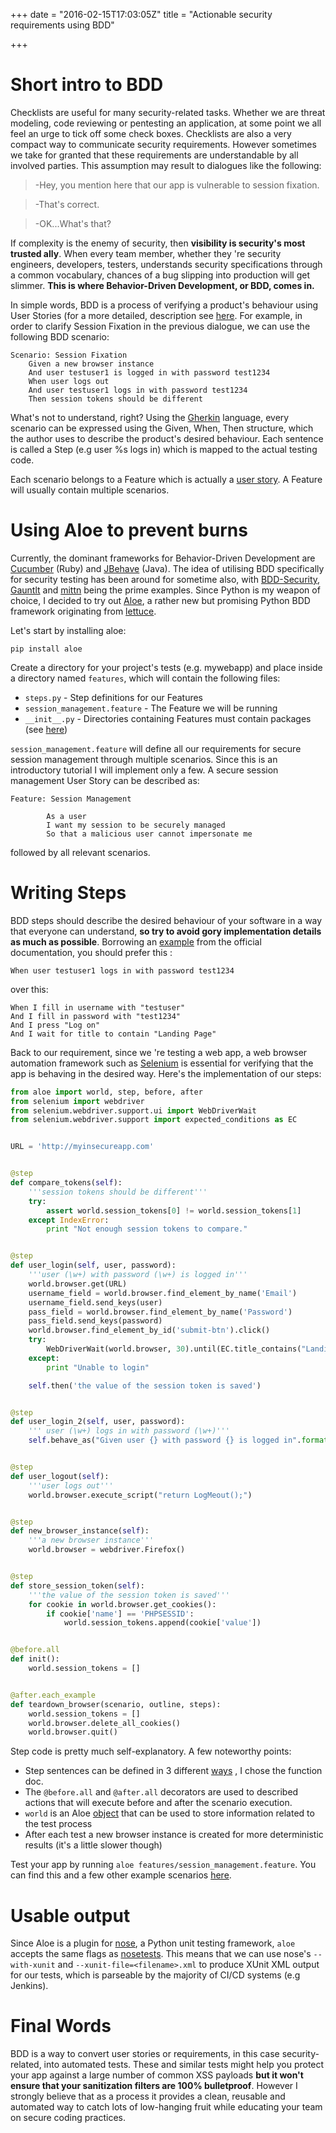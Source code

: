 +++
date = "2016-02-15T17:03:05Z"
title = "Actionable security requirements using BDD"


+++

# Short intro to BDD

Checklists are useful for many security-related tasks. Whether we are threat modeling, code reviewing or pentesting an application, at some point we all feel an urge to tick off some check boxes. Checklists are also a very compact way to communicate security requirements. However sometimes we take for granted that these requirements are understandable by all involved parties. This assumption may result to dialogues like the following:

> -Hey, you mention here that our app is vulnerable to session fixation.

> -That's correct.

> -OK...What's that?

If complexity is the enemy of security, then **visibility is security's most trusted ally**. When every team member, whether they 're security engineers, developers, testers, understands security specifications through a common vocabulary, chances of a bug slipping into production will get slimmer. **This is where Behavior-Driven Development, or BDD, comes in.**

In simple words, BDD is a process of verifying a product's behaviour using User Stories (for a more detailed, description see [here](http://guide.agilealliance.org/guide/bdd.html). For example, in order to clarify Session Fixation in the previous dialogue, we can use the following BDD scenario:
```
Scenario: Session Fixation
    Given a new browser instance
    And user testuser1 is logged in with password test1234
    When user logs out
    And user testuser1 logs in with password test1234
    Then session tokens should be different
```
What's not to understand, right? Using the [Gherkin](https://cucumber.io/docs/reference#gherkin) language, every scenario can be expressed using the Given, When, Then structure, which the author uses to describe the product's desired behaviour. Each sentence is called a Step (e.g user %s logs in) which is mapped to the actual testing code.

Each scenario belongs to a Feature which is actually a [user story](https://en.wikipedia.org/wiki/User_story). A Feature will usually contain multiple scenarios.

# Using Aloe to prevent burns
Currently, the dominant frameworks for Behavior-Driven Development are [Cucumber](https://cucumber.io/) (Ruby) and [JBehave](http://jbehave.org/) (Java). The idea of utilising BDD specifically for security testing has been around for sometime also, with [BDD-Security](http://www.continuumsecurity.net/bdd-intro.html), [Gauntlt](http://gauntlt.org/) and [mittn](https://github.com/F-Secure/mittn) being the prime examples. Since Python is my weapon of choice, I decided to try out [Aloe](http://aloe.readthedocs.org/en/latest/#), a rather new but promising Python BDD framework originating from [lettuce](http://lettuce.it/intro/overview.html).

Let's start by installing aloe:

```
pip install aloe
```



Create a directory for your project's tests (e.g. mywebapp) and place inside a directory named `features`, which will contain the following files:

  *   `steps.py` - Step definitions for our Features
  *   `session_management.feature` - The Feature we will be running
  *   `__init__.py` - Directories containing Features must contain packages (see [here](http://aloe.readthedocs.org/en/latest/features.html#feature-loading))

`session_management.feature` will define all our requirements for secure session management through multiple scenarios. Since this is an introductory tutorial I will implement only a few. A secure session management User Story can be described as:

```
Feature: Session Management

        As a user
        I want my session to be securely managed
        So that a malicious user cannot impersonate me
```

followed by all relevant scenarios.

# Writing Steps
BDD steps should describe the desired behaviour of your software in a way that everyone can understand, **so try to avoid gory implementation details as much as possible**. Borrowing an [example](http://aloe.readthedocs.org/en/latest/steps.html#writing-good-bdd-steps) from the official documentation, you should prefer this :

`When user testuser1 logs in with password test1234`

over this:
```
When I fill in username with "testuser"
And I fill in password with "test1234"
And I press "Log on"
And I wait for title to contain "Landing Page"
```

Back to our requirement, since we 're testing a web app, a web browser automation framework such as [Selenium](seleniumhq.org) is essential for verifying that the app is behaving in the desired way. Here's the implementation of our steps:

```python
from aloe import world, step, before, after
from selenium import webdriver
from selenium.webdriver.support.ui import WebDriverWait
from selenium.webdriver.support import expected_conditions as EC


URL = 'http://myinsecureapp.com'


@step
def compare_tokens(self):
    '''session tokens should be different'''
    try:
        assert world.session_tokens[0] != world.session_tokens[1]
    except IndexError:
        print "Not enough session tokens to compare."


@step
def user_login(self, user, password):
    '''user (\w+) with password (\w+) is logged in'''
    world.browser.get(URL)
    username_field = world.browser.find_element_by_name('Email')
    username_field.send_keys(user)
    pass_field = world.browser.find_element_by_name('Password')
    pass_field.send_keys(password)
    world.browser.find_element_by_id('submit-btn').click()
    try:
        WebDriverWait(world.browser, 30).until(EC.title_contains("Landing Page"))
    except:
        print "Unable to login"

    self.then('the value of the session token is saved')


@step
def user_login_2(self, user, password):
    ''' user (\w+) logs in with password (\w+)'''
    self.behave_as("Given user {} with password {} is logged in".format(user, password))


@step
def user_logout(self):
    '''user logs out'''
    world.browser.execute_script("return LogMeout();")


@step
def new_browser_instance(self):
    '''a new browser instance'''
    world.browser = webdriver.Firefox()


@step
def store_session_token(self):
    '''the value of the session token is saved'''
    for cookie in world.browser.get_cookies():
        if cookie['name'] == 'PHPSESSID':
            world.session_tokens.append(cookie['value'])


@before.all
def init():
    world.session_tokens = []


@after.each_example
def teardown_browser(scenario, outline, steps):
    world.session_tokens = []
    world.browser.delete_all_cookies()
    world.browser.quit()

```

Step code is pretty much self-explanatory. A few noteworthy points:

*   Step sentences can be defined in 3 different [ways](http://aloe.readthedocs.org/en/latest/steps.html#defining-steps) , I chose the function doc.
*   The `@before.all` and `@after.all` decorators are used to described actions that will execute before and after the scenario execution.
*   `world` is an Aloe [object](http://aloe.readthedocs.org/en/latest/hooks.html#world) that can be used to store information related to the test process
*   After each test a new browser instance is created for more deterministic results (it's a little slower though)

Test your app by running `aloe features/session_management.feature`. You can find this and a few other example scenarios [here](https://github.com/zuBux/aloe-security-features).

# Usable output
Since Aloe is a plugin for [nose](https://nose.readthedocs.org/en/latest/), a Python unit testing framework, `aloe` accepts the same flags as [nosetests](https://nose.readthedocs.org/en/latest/genindex.html#Symbols). This means that we can use nose's `--with-xunit` and `--xunit-file=<filename>.xml` to produce XUnit XML output for our tests, which is parseable by the majority of CI/CD systems (e.g Jenkins).

# Final Words
BDD is a way to convert user stories or requirements, in this case security-related, into automated tests. These and similar tests might help you protect your app against a large number of common XSS payloads **but it won't ensure that your sanitization filters are 100% bulletproof**. However I strongly believe that as a process it provides a clean, reusable and automated way to catch lots of low-hanging fruit while educating your team on secure coding practices.
